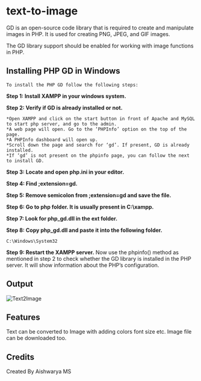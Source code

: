 # text-to-image

GD is an open-source code library that is required to create and manipulate images in PHP. It is used for creating PNG, JPEG, and GIF images. 

The GD library support should be enabled for working with image functions in PHP.

## Installing PHP GD in Windows

    To install the PHP GD follow the following steps:
    
  **Step 1: Install XAMPP in your windows system.**
    
  **Step 2: Verify if GD is already installed or not.** 
    
    *Open XAMPP and click on the start button in front of Apache and MySQL to start php server, and go to the admin.
    *A web page will open. Go to the ‘PHPInfo’ option on the top of the page.
    *A PHPInfo dashboard will open up. 
    *Scroll down the page and search for ‘gd’. If present, GD is already installed.
    *If ‘gd’ is not present on the phpinfo page, you can follow the next to install GD.

  **Step 3: Locate and open php.ini in your editor.**
  
  **Step 4: Find ;extension=gd.**
  
  **Step 5: Remove semicolon from ;extension=gd and save the file.**

  **Step 6: Go to php folder. It is usually present in C:\xampp.**

  **Step 7: Look for php_gd.dll in the ext folder.**

  **Step 8: Copy php_gd.dll and paste it into the following folder.**

    C:\Windows\System32
    
  **Step 9: Restart the XAMPP server.**
      Now use the phpinfo() method as mentioned in step 2 to check whether the GD library is installed in the PHP server. It will show information about the PHP’s       configuration.

  ## Output
  ![Text2Image](https://github.com/aishwarya-art/text-to-image/assets/113532088/5fe54479-2a41-4d66-9656-6655424f567d)


## Features
  Text can be converted to Image with adding colors font size etc.
  Image file can be downloaded too.

## Credits
Created By Aishwarya MS
